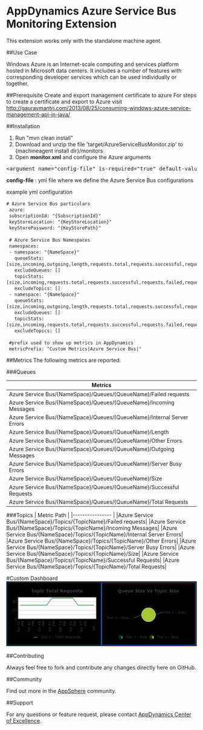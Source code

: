 # AppDynamics Azure Service Bus Monitoring Extension

This extension works only with the standalone machine agent.

##Use Case

Windows Azure is an Internet-scale computing and services platform hosted in Microsoft data centers. It includes a number of features with corresponding developer services which can be used individually or together.


##Prerequisite
Create and export management certificate to azure
For steps to create a certificate and export to Azure visit http://gauravmantri.com/2013/08/25/consuming-windows-azure-service-management-api-in-java/

##Installation

1. Run "mvn clean install"
2. Download and unzip the file 'target/AzureServiceBusMonitor.zip' to \{machineagent install dir\}/monitors
3. Open <b>monitor.xml</b> and configure the Azure arguments

<pre>
&lt;argument name="config-file" is-required="true" default-value="monitors/AzureServiceBusMonitor/config.yml" /&gt;
</pre>

<b>config-file</b> : yml file where we define the Azure Service Bus configurations<br/>

example yml configuration
   ```
   # Azure Service Bus particulars
    azure:
    subscriptionId: "{SubscriptionId}"
    keyStoreLocation: "{KeyStoreLocation}"
    keyStorePassword: "{KeyStorePath}"
    
    # Azure Service Bus Namespaces
    namespaces:
    - namespace: "{NameSpace}"
      queueStats: [size,incoming,outgoing,length,requests.total,requests.successful,requests.failed,requests.failed.internalservererror,requests.failed.serverbusy,requests.failed.other]
      excludeQueues: []
      topicStats: [size,incoming,requests.total,requests.successful,requests.failed,requests.failed.internalservererror,requests.failed.serverbusy,requests.failed.other]
      excludeTopics: []
    - namespace: "{NameSpace}"
      queueStats: [size,incoming,outgoing,length,requests.total,requests.successful,requests.failed,requests.failed.internalservererror,requests.failed.serverbusy,requests.failed.other]
      excludeQueues: []
      topicStats: [size,incoming,requests.total,requests.successful,requests.failed,requests.failed.internalservererror,requests.failed.serverbusy,requests.failed.other]
      excludeTopics: []
    
    #prefix used to show up metrics in AppDynamics
    metricPrefix: "Custom Metrics|Azure Service Bus|"
   
   ```


##Metrics
The following metrics are reported.

###Queues

| Metrics|
|---------------- |
|Azure Service Bus/{NameSpace}/Queues/{QueueName}/Failed requests|
|Azure Service Bus/{NameSpace}/Queues/{QueueName}/Incoming Messages|
|Azure Service Bus/{NameSpace}/Queues/{QueueName}/Internal Server Errors|
|Azure Service Bus/{NameSpace}/Queues/{QueueName}/Length|
|Azure Service Bus/{NameSpace}/Queues/{QueueName}/Other Errors|
|Azure Service Bus/{NameSpace}/Queues/{QueueName}/Outgoing Messages|
|Azure Service Bus/{NameSpace}/Queues/{QueueName}/Server Busy Errors|
|Azure Service Bus/{NameSpace}/Queues/{QueueName}/Size|
|Azure Service Bus/{NameSpace}/Queues/{QueueName}/Successful Requests|
|Azure Service Bus/{NameSpace}/Queues/{QueueName}/Total Requests|

###Topics
| Metric Path  |
|---------------- |
|Azure Service Bus/{NameSpace}/Topics/{TopicName}/Failed requests|
|Azure Service Bus/{NameSpace}/Topics/{TopicName}/Incoming Messages|
|Azure Service Bus/{NameSpace}/Topics/{TopicName}/Internal Server Errors|
|Azure Service Bus/{NameSpace}/Topics/{TopicName}/Other Errors|
|Azure Service Bus/{NameSpace}/Topics/{TopicName}/Server Busy Errors|
|Azure Service Bus/{NameSpace}/Topics/{TopicName}/Size|
|Azure Service Bus/{NameSpace}/Topics/{TopicName}/Successful Requests|
|Azure Service Bus/{NameSpace}/Topics/{TopicName}/Total Requests|

#Custom Dashboard
![](https://raw.githubusercontent.com/Appdynamics/azure-servicebus-monitoring-extension/master/azure-service-bus-dashboard.png)

##Contributing

Always feel free to fork and contribute any changes directly here on GitHub.

##Community

Find out more in the [AppSphere](http://community.appdynamics.com/t5/eXchange-Community-AppDynamics/Windows-Azure-ServiceBus-Monitoring-Extension/idi-p/10555) community.

##Support

For any questions or feature request, please contact [AppDynamics Center of Excellence](mailto:help@appdynamics.com).
